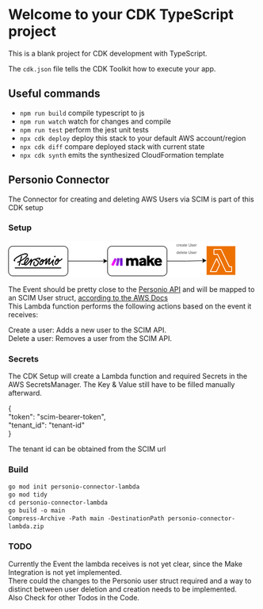 # Welcome to your CDK TypeScript project

This is a blank project for CDK development with TypeScript.

The `cdk.json` file tells the CDK Toolkit how to execute your app.

## Useful commands

- `npm run build` compile typescript to js
- `npm run watch` watch for changes and compile
- `npm run test` perform the jest unit tests
- `npx cdk deploy` deploy this stack to your default AWS account/region
- `npx cdk diff` compare deployed stack with current state
- `npx cdk synth` emits the synthesized CloudFormation template

## Personio Connector

The Connector for creating and deleting AWS Users via SCIM is part of this CDK setup

### Setup
![workflow.png](images%2Fworkflow.png)

The Event should be pretty close to the [Personio API](https://developer.personio.de/reference/get_company-employees-employee-id) and will be mapped to an SCIM User struct, [according to the AWS Docs](https://docs.aws.amazon.com/singlesignon/latest/developerguide/createuser.html)  
This Lambda function performs the following actions based on the event it receives:  

Create a user: Adds a new user to the SCIM API.  
Delete a user: Removes a user from the SCIM API.  

### Secrets

The CDK Setup will create a Lambda function and required Secrets in the AWS SecretsManager. The Key & Value still have
to be filled manually afterward.

{  
"token": "scim-bearer-token",  
"tenant_id": "tenant-id"  
}

The tenant id can be obtained from the SCIM url

### Build

````
go mod init personio-connector-lambda  
go mod tidy  
cd personio-connector-lambda  
go build -o main  
Compress-Archive -Path main -DestinationPath personio-connector-lambda.zip  
````

### TODO
Currently the Event the lambda receives is not yet clear, since the Make Integration is not yet implemented.  
There could the changes to the Personio user struct required and a way to distinct between user deletion and creation needs to be implemented.  
Also Check for other Todos in the Code.  
